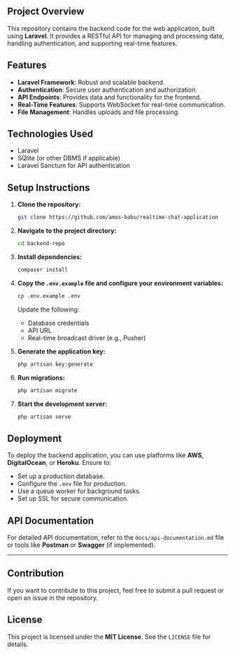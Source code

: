 ## Project Overview
This repository contains the backend code for the web application, built using **Laravel**. It provides a RESTful API for managing and processing data, handling authentication, and supporting real-time features.

## Features
- **Laravel Framework**: Robust and scalable backend.
- **Authentication**: Secure user authentication and authorization.
- **API Endpoints**: Provides data and functionality for the frontend.
- **Real-Time Features**: Supports WebSocket for real-time communication.
- **File Management**: Handles uploads and file processing.

## Technologies Used
- Laravel
- SQlite (or other DBMS if applicable)
- Laravel Sanctum for API authentication

## Setup Instructions

1. **Clone the repository:**
   ```bash
   git clone https://github.com/amos-babu/realtime-chat-application
   ```

2. **Navigate to the project directory:**
   ```bash
   cd backend-repo
   ```

3. **Install dependencies:**
   ```bash
   composer install
   ```

4. **Copy the `.env.example` file and configure your environment variables:**
   ```bash
   cp .env.example .env
   ```
   Update the following:
   - Database credentials
   - API URL
   - Real-time broadcast driver (e.g., Pusher)

5. **Generate the application key:**
   ```bash
   php artisan key:generate
   ```

6. **Run migrations:**
   ```bash
   php artisan migrate
   ```

7. **Start the development server:**
   ```bash
   php artisan serve
   ```

## Deployment
To deploy the backend application, you can use platforms like **AWS**, **DigitalOcean**, or **Heroku**. Ensure to:
- Set up a production database.
- Configure the `.env` file for production.
- Use a queue worker for background tasks.
- Set up SSL for secure communication.

## API Documentation
For detailed API documentation, refer to the `docs/api-documentation.md` file or tools like **Postman** or **Swagger** (if implemented).

---

## Contribution
If you want to contribute to this project, feel free to submit a pull request or open an issue in the repository.

## License
This project is licensed under the **MIT License**. See the `LICENSE` file for details.
